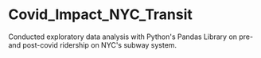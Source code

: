 # Covid_Impact_NYC_Transit
Conducted exploratory data analysis with Python's Pandas Library on pre- and post-covid ridership on NYC's subway system. 
